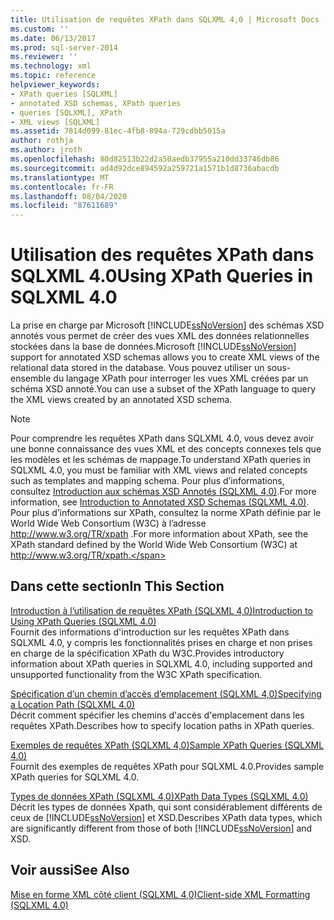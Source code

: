 ```yaml
---
title: Utilisation de requêtes XPath dans SQLXML 4,0 | Microsoft Docs
ms.custom: ''
ms.date: 06/13/2017
ms.prod: sql-server-2014
ms.reviewer: ''
ms.technology: xml
ms.topic: reference
helpviewer_keywords:
- XPath queries [SQLXML]
- annotated XSD schemas, XPath queries
- queries [SQLXML], XPath
- XML views [SQLXML]
ms.assetid: 7814d099-81ec-4fb8-894a-729cdbb5015a
author: rothja
ms.author: jroth
ms.openlocfilehash: 80d82513b22d2a50aedb37955a210dd33746db86
ms.sourcegitcommit: ad4d92dce894592a259721a1571b1d8736abacdb
ms.translationtype: MT
ms.contentlocale: fr-FR
ms.lasthandoff: 08/04/2020
ms.locfileid: "87611689"
---
```

# <a name="using-xpath-queries-in-sqlxml-40"></a><span data-ttu-id="b329d-102">Utilisation des requêtes XPath dans SQLXML 4.0</span><span class="sxs-lookup"><span data-stu-id="b329d-102">Using XPath Queries in SQLXML 4.0</span></span>
  <span data-ttu-id="b329d-103">La prise en charge par Microsoft [!INCLUDE[ssNoVersion](../../includes/ssnoversion-md.md)] des schémas XSD annotés vous permet de créer des vues XML des données relationnelles stockées dans la base de données.</span><span class="sxs-lookup"><span data-stu-id="b329d-103">Microsoft [!INCLUDE[ssNoVersion](../../includes/ssnoversion-md.md)] support for annotated XSD schemas allows you to create XML views of the relational data stored in the database.</span></span> <span data-ttu-id="b329d-104">Vous pouvez utiliser un sous-ensemble du langage XPath pour interroger les vues XML créées par un schéma XSD annoté.</span><span class="sxs-lookup"><span data-stu-id="b329d-104">You can use a subset of the XPath language to query the XML views created by an annotated XSD schema.</span></span>  
  
> [!NOTE]  
>  <span data-ttu-id="b329d-105">Pour comprendre les requêtes XPath dans SQLXML 4.0, vous devez avoir une bonne connaissance des vues XML et des concepts connexes tels que les modèles et les schémas de mappage.</span><span class="sxs-lookup"><span data-stu-id="b329d-105">To understand XPath queries in SQLXML 4.0, you must be familiar with XML views and related concepts such as templates and mapping schema.</span></span> <span data-ttu-id="b329d-106">Pour plus d’informations, consultez [Introduction aux schémas XSD Annotés &#40;SQLXML 4,0&#41;](../sqlxml/annotated-xsd-schemas/introduction-to-annotated-xsd-schemas-sqlxml-4-0.md).</span><span class="sxs-lookup"><span data-stu-id="b329d-106">For more information, see [Introduction to Annotated XSD Schemas &#40;SQLXML 4.0&#41;](../sqlxml/annotated-xsd-schemas/introduction-to-annotated-xsd-schemas-sqlxml-4-0.md).</span></span> <span data-ttu-id="b329d-107">Pour plus d’informations sur XPath, consultez la norme XPath définie par le World Wide Web Consortium (W3C) à l’adresse http://www.w3.org/TR/xpath .</span><span class="sxs-lookup"><span data-stu-id="b329d-107">For more information about XPath, see the XPath standard defined by the World Wide Web Consortium (W3C) at http://www.w3.org/TR/xpath.</span></span>  
  
## <a name="in-this-section"></a><span data-ttu-id="b329d-108">Dans cette section</span><span class="sxs-lookup"><span data-stu-id="b329d-108">In This Section</span></span>  
 [<span data-ttu-id="b329d-109">Introduction à l’utilisation de requêtes XPath &#40;SQLXML 4,0&#41;</span><span class="sxs-lookup"><span data-stu-id="b329d-109">Introduction to Using XPath Queries &#40;SQLXML 4.0&#41;</span></span>](introduction-to-using-xpath-queries-sqlxml-4-0.md)  
 <span data-ttu-id="b329d-110">Fournit des informations d'introduction sur les requêtes XPath dans SQLXML 4.0, y compris les fonctionnalités prises en charge et non prises en charge de la spécification XPath du W3C.</span><span class="sxs-lookup"><span data-stu-id="b329d-110">Provides introductory information about XPath queries in SQLXML 4.0, including supported and unsupported functionality from the W3C XPath specification.</span></span>  
  
 [<span data-ttu-id="b329d-111">Spécification d’un chemin d’accès d’emplacement &#40;SQLXML 4,0&#41;</span><span class="sxs-lookup"><span data-stu-id="b329d-111">Specifying a Location Path &#40;SQLXML 4.0&#41;</span></span>](location-path/specifying-a-location-path-sqlxml-4-0.md)  
 <span data-ttu-id="b329d-112">Décrit comment spécifier les chemins d'accès d'emplacement dans les requêtes XPath.</span><span class="sxs-lookup"><span data-stu-id="b329d-112">Describes how to specify location paths in XPath queries.</span></span>  
  
 [<span data-ttu-id="b329d-113">Exemples de requêtes XPath &#40;SQLXML 4,0&#41;</span><span class="sxs-lookup"><span data-stu-id="b329d-113">Sample XPath Queries &#40;SQLXML 4.0&#41;</span></span>](samples/sample-xpath-queries-sqlxml-4-0.md)  
 <span data-ttu-id="b329d-114">Fournit des exemples de requêtes XPath pour SQLXML 4.0.</span><span class="sxs-lookup"><span data-stu-id="b329d-114">Provides sample XPath queries for SQLXML 4.0.</span></span>  
  
 [<span data-ttu-id="b329d-115">Types de données XPath &#40;SQLXML 4,0&#41;</span><span class="sxs-lookup"><span data-stu-id="b329d-115">XPath Data Types &#40;SQLXML 4.0&#41;</span></span>](xpath-data-types-sqlxml-4-0.md)  
 <span data-ttu-id="b329d-116">Décrit les types de données Xpath, qui sont considérablement différents de ceux de [!INCLUDE[ssNoVersion](../../includes/ssnoversion-md.md)] et XSD.</span><span class="sxs-lookup"><span data-stu-id="b329d-116">Describes XPath data types, which are significantly different from those of both [!INCLUDE[ssNoVersion](../../includes/ssnoversion-md.md)] and XSD.</span></span>  
  
## <a name="see-also"></a><span data-ttu-id="b329d-117">Voir aussi</span><span class="sxs-lookup"><span data-stu-id="b329d-117">See Also</span></span>  
 [<span data-ttu-id="b329d-118">Mise en forme XML côté client &#40;SQLXML 4,0&#41;</span><span class="sxs-lookup"><span data-stu-id="b329d-118">Client-side XML Formatting &#40;SQLXML 4.0&#41;</span></span>](../sqlxml/formatting/client-side-xml-formatting-sqlxml-4-0.md)  
  
  
